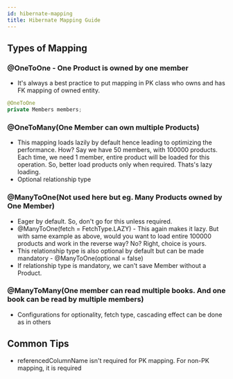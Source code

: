 ```yaml
---
id: hibernate-mapping
title: Hibernate Mapping Guide
---
```


## Types of Mapping 
### @OneToOne - One Product is owned by one member
* It's always a best practice to put mapping in PK class who owns and has FK mapping of owned entity.
```java
@OneToOne
private Members members;
```
### @OneToMany(One Member can own multiple Products)
* This mapping loads lazily by default hence leading to optimizing the performance. How? 
Say we have 50 members, with 100000 products. Each time, we need 1 member, entire product will be loaded for this operation. So, better load products only when required. Thats's lazy loading.
* Optional relationship type

### @ManyToOne(Not used here but eg. Many Products owned by One Member)
* Eager by default. So, don't go for this unless required.
* @ManyToOne(fetch = FetchType.LAZY) - This again makes it lazy. But with same example as above, would you want to load entire 100000 products and work in the reverse way? No? Right, choice is yours.
* This relationship type is also optional by default but can be made mandatory - @ManyToOne(optional = false)
* If relationship type is mandatory, we can't save Member without a Product. 

### @ManyToMany(One member can read multiple books. And one book can be read by multiple members)
* Configurations for optionality, fetch type, cascading effect can be done as in others 

## Common Tips
* referencedColumnName isn't required for PK mapping. For non-PK mapping, it is required